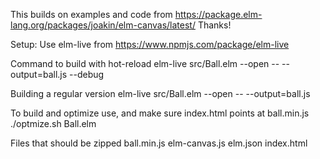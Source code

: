 This builds on examples and code from https://package.elm-lang.org/packages/joakin/elm-canvas/latest/
Thanks!

Setup:
Use elm-live from https://www.npmjs.com/package/elm-live

Command to build with hot-reload
elm-live src/Ball.elm --open -- --output=ball.js --debug

Building a regular version
elm-live src/Ball.elm --open -- --output=ball.js

To build and optimize use, and make sure index.html points at ball.min.js
./optmize.sh Ball.elm

Files that should be zipped
ball.min.js
elm-canvas.js
elm.json
index.html

